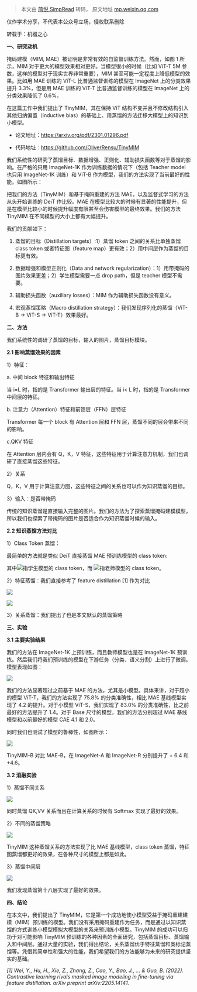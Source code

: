 > 本文由 [简悦 SimpRead](http://ksria.com/simpread/) 转码， 原文地址 [mp.weixin.qq.com](https://mp.weixin.qq.com/s/mGzNT_et0jQj8OgEiCekRA)

仅作学术分享，不代表本公众号立场，侵权联系删除

转载于：机器之心

**一、研究动机**

掩码建模（MIM, MAE）被证明是非常有效的自监督训练方法。然而，如图 1 所示，MIM 对于更大的模型效果相对更好。当模型很小的时候（比如 ViT-T 5M 参数，这样的模型对于现实世界非常重要），MIM 甚至可能一定程度上降低模型的效果。比如用 MAE 训练的 ViT-L 比普通监督训练的模型在 ImageNet 上的分类效果提升 3.3%，但是用 MAE 训练的 ViT-T 比普通监督训练的模型在 ImageNet 上的分类效果降低了 0.6%。

在这篇工作中我们提出了 TinyMIM，其在保持 ViT 结构不变并且不修改结构引入其他归纳偏置（inductive bias）的基础上、用蒸馏的方法迁移大模型上的知识到小模型。

*   论文地址：https://arxiv.org/pdf/2301.01296.pdf
    
*   代码地址：https://github.com/OliverRensu/TinyMIM
    

我们系统性的研究了蒸馏目标、数据增强、正则化、辅助损失函数等对于蒸馏的影响。在严格的只用 ImageNet-1K 作为训练数据的情况下（包括 Teacher model 也只用 ImageNet-1K 训练）和 ViT-B 作为模型，我们的方法实现了当前最好的性能。如图所示：

把我们的方法（TinyMIM）和基于掩码重建的方法 MAE，以及监督式学习的方法从头开始训练的 DeiT 作比较。MAE 在模型比较大的时候有显著的性能提升，但是在模型比较小的时候提升幅度有限甚至会伤害模型的最终效果。我们的方法 TinyMIM 在不同模型的大小上都有大幅提升。

我们的贡献如下：

1. 蒸馏的目标（Distillation targets）:1）蒸馏 token 之间的关系比单独蒸馏 class token 或者特征图（feature map）更有效；2）用中间层作为蒸馏的目标更有效。

2. 数据增强和模型正则化（Data and network regularization）：1）用带掩码的图片效果更差；2）学生模型需要一点 drop path，但是 teacher 模型不需要。

3. 辅助损失函数（auxiliary losses）：MIM 作为辅助损失函数没有意义。

4. 宏观蒸馏策略（Macro distillation strategy）：我们发现序列化的蒸馏（ViT-B -> ViT-S -> ViT-T）效果最好。

**二、方法**

我们系统性的调研了蒸馏的目标，输入的图片，蒸馏目标模块。

**2.1 影响蒸馏效果的因素**

1）特征：

a. 中间 block 特征和输出特征

当 i=L 时，指的是 Transformer 输出层的特征。当 i< L 时，指的是 Transformer 中间层的特征。

b. 注意力（Attention）特征和前馈层（FFN）层特征

Transformer 每一个 block 有 Attention 层和 FFN 层，蒸馏不同的层会带来不同的影响。

c.QKV 特征

在 Attention 层内会有 Q，K，V 特征，这些特征用于计算注意力机制，我们也调研了直接蒸馏这些特征。

2）关系

Q，K，V 用于计算注意力图，这些特征之间的关系也可以作为知识蒸馏的目标。

3）输入：是否带掩码

传统的知识蒸馏是直接输入完整的图片。我们的方法为了探索蒸馏掩码建模模型，所以我们也探索了带掩码的图片是否适合作为知识蒸馏时候的输入。

**2.2 知识蒸馏方法对比**

1）Class Token 蒸馏：

最简单的方法就是类似 DeiT 直接蒸馏 MAE 预训练模型的 class token:

其中![](https://mmbiz.qpic.cn/sz_mmbiz_png/KmXPKA19gW8blftBRIEKQX33Jd1bKxwdDMj13icnAIMXN7aBibaqIAlTlOc97tcQdwyI7mDR9SibPJ01taTEcGTibQ/640?wx_fmt=png&wxfrom=5&wx_lazy=1&wx_co=1)指学生模型的 class token，而 ![](https://mmbiz.qpic.cn/sz_mmbiz_png/KmXPKA19gW8blftBRIEKQX33Jd1bKxwd73LpZRX0HYWjzB8Zq4IZkINR0LcMFsUxK75JaJ4LKt4soBmd706lMw/640?wx_fmt=png&wxfrom=5&wx_lazy=1&wx_co=1)指老师模型的 class token。

2）特征蒸馏：我们直接参考了 feature distillation [1] 作为对比

![](https://mmbiz.qpic.cn/sz_mmbiz_png/KmXPKA19gW8blftBRIEKQX33Jd1bKxwdz1n3segicqR8uVuc2fdmj7bdGH3ibLAvlXPLb26mmnE55Okt6bVbTSEg/640?wx_fmt=png&wxfrom=5&wx_lazy=1&wx_co=1)

![](https://mmbiz.qpic.cn/sz_mmbiz_png/KmXPKA19gW8blftBRIEKQX33Jd1bKxwdACcEbhTbd9AfPb3J6wRibutuQlZicvM7ZcOSKhDbXicW0foIIANeicKia6g/640?wx_fmt=png&wxfrom=5&wx_lazy=1&wx_co=1)

3）关系蒸馏：我们提出了也是本文默认的蒸馏策略

**三、实验**

**3.1 主要实验结果**

我们的方法在 ImageNet-1K 上预训练，而且教师模型也是在 ImageNet-1K 预训练。然后我们将我们预训练的模型在下游任务（分类、语义分割）上进行了微调。模型表现如图：

![](https://mmbiz.qpic.cn/sz_mmbiz_png/KmXPKA19gW8blftBRIEKQX33Jd1bKxwd4AL5ic06UQ67WibWQNHdIxPicF0jWUA7wibh23xUYoic0STQ78VlSkia3KmA/640?wx_fmt=png&wxfrom=5&wx_lazy=1&wx_co=1)

我们的方法显著超过之前基于 MAE 的方法，尤其是小模型。具体来讲，对于超小的模型 ViT-T，我们的方法实现了 75.8% 的分类准确性，相比 MAE 基线模型实现了 4.2 的提升。对于小模型 ViT-S，我们实现了 83.0% 的分类准确性，比之前最好的方法提升了 1.4。对于 Base 尺寸的模型，我们的方法分别超过 MAE 基线模型和以前最好的模型 CAE 4.1 和 2.0。

同时我们也测试了模型的鲁棒性，如图所示：

![](https://mmbiz.qpic.cn/sz_mmbiz_png/KmXPKA19gW8blftBRIEKQX33Jd1bKxwduHR2DicdNicbVvWrXICibG0Zr41SWNN67xnGwXlNiaS9TBQ9ff6xmibZ92g/640?wx_fmt=png&wxfrom=5&wx_lazy=1&wx_co=1)

TinyMIM-B 对比 MAE-B，在 ImageNet-A 和 ImageNet-R 分别提升了 + 6.4 和 +4.6。

**3.2 消融实验**

1）蒸馏不同关系

![](https://mmbiz.qpic.cn/sz_mmbiz_png/KmXPKA19gW8blftBRIEKQX33Jd1bKxwdo3XWl8w2mwOfZpFLZW6L9EeFZLJcibIQ2mkcJYxvFiczYAMTiaSqIGZbQ/640?wx_fmt=png&wxfrom=5&wx_lazy=1&wx_co=1)

同时蒸馏 QK,VV 关系而且在计算关系的时候有 Softmax 实现了最好的效果。

2）不同的蒸馏策略

![](https://mmbiz.qpic.cn/sz_mmbiz_png/KmXPKA19gW8blftBRIEKQX33Jd1bKxwdP6bWoJfon6Unhlv30nmG4c0iceibf3RvvGCKWFXsdYcIFbQ4oC5WBvjQ/640?wx_fmt=png&wxfrom=5&wx_lazy=1&wx_co=1)

TinyMIM 这种蒸馏关系的方法实现了比 MAE 基线模型，class token 蒸馏，特征图蒸馏都更好的效果，在各种尺寸的模型上都是如此。

3）蒸馏中间层

![](https://mmbiz.qpic.cn/sz_mmbiz_png/KmXPKA19gW8blftBRIEKQX33Jd1bKxwdpZuAicbjZk4UXiaxhFOdvjkEpajJDfQQLgpwHzdAibS7Jntv34DHqFkibw/640?wx_fmt=png&wxfrom=5&wx_lazy=1&wx_co=1)

我们发现蒸馏第十八层实现了最好的效果。

**四、结论**

在本文中，我们提出了 TinyMIM，它是第一个成功地使小模型受益于掩码重建建模（MIM）预训练的模型。我们没有采用掩码重建作为任务，而是通过以知识蒸馏的方式训练小模型模拟大模型的关系来预训练小模型。TinyMIM 的成功可以归功于对可能影响 TinyMIM 预训练的各种因素的全面研究，包括蒸馏目标、蒸馏输入和中间层。通过大量的实验，我们得出结论，关系蒸馏优于特征蒸馏和类标记蒸馏等。凭借其简单性和强大的性能，我们希望我们的方法能够为未来的研究提供坚实的基础。

_[1] Wei, Y., Hu, H., Xie, Z., Zhang, Z., Cao, Y., Bao, J., ... & Guo, B. (2022). Contrastive learning rivals masked image modeling in fine-tuning via feature distillation. arXiv preprint arXiv:2205.14141._